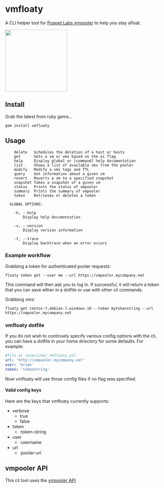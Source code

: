 vmfloaty
========

A CLI helper tool for [Puppet Labs vmpooler](https://github.com/puppetlabs/vmpooler) to help you stay afloat.

<img src="http://i.imgur.com/xGcGwuH.jpg" width=200 height=200>

## Install

Grab the latest from ruby gems...

```
gem install vmfloaty
```

## Usage

```
    delete   Schedules the deletion of a host or hosts
    get      Gets a vm or vms based on the os flag
    help     Display global or [command] help documentation
    list     Shows a list of available vms from the pooler
    modify   Modify a vms tags and TTL
    query    Get information about a given vm
    revert   Reverts a vm to a specified snapshot
    snapshot Takes a snapshot of a given vm
    status   Prints the status of vmpooler
    summary  Prints the summary of vmpooler
    token    Retrieves or deletes a token

  GLOBAL OPTIONS:

    -h, --help
        Display help documentation

    -v, --version
        Display version information

    -t, --trace
        Display backtrace when an error occurs
```

### Example workflow

Grabbing a token for authenticated pooler requests:

```
floaty token get --user me --url https://vmpooler.mycompany.net
```

This command will then ask you to log in. If successful, it will return a token that you can save either in a dotfile or use with other cli commands.

Grabbing vms:

```
floaty get centos-7,debian-7,windows-10 --token mytokenstring --url https://vmpooler.mycompany.net
```

### vmfloaty dotfile

If you do not wish to continuely specify various config options with the cli, you can have a dotfile in your home directory for some defaults. For example:

```yaml
#file at /Users/me/.vmfloaty.yml
url: 'http://vmpooler.mycompany.net'
user: 'brian'
token: 'tokenstring'
```

Now vmfloaty will use those config files if no flag was specified.

#### Valid config keys

Here are the keys that vmfloaty currently supports:

- verbose
  + true
  + false
- token
  + :token-string
- user
  + :username
- url
  + :pooler-url

## vmpooler API

This cli tool uses the [vmpooler API](https://github.com/puppetlabs/vmpooler/blob/master/API.md).
